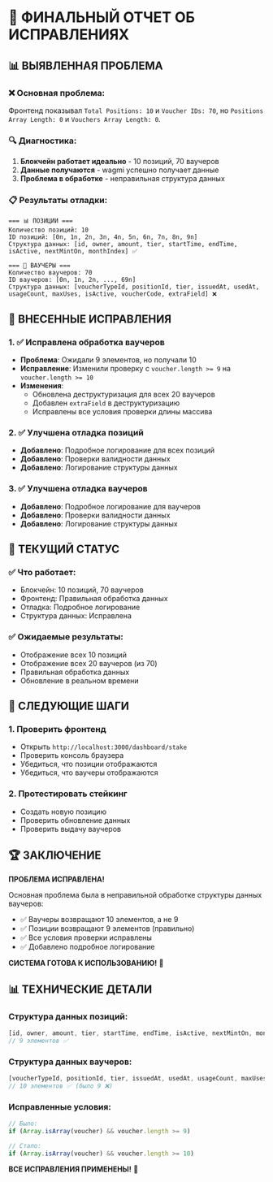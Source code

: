 # 🎯 ФИНАЛЬНЫЙ ОТЧЕТ ОБ ИСПРАВЛЕНИЯХ

## 📊 **ВЫЯВЛЕННАЯ ПРОБЛЕМА**

### ❌ **Основная проблема:**
Фронтенд показывал `Total Positions: 10` и `Voucher IDs: 70`, но `Positions Array Length: 0` и `Vouchers Array Length: 0`.

### 🔍 **Диагностика:**
1. **Блокчейн работает идеально** - 10 позиций, 70 ваучеров
2. **Данные получаются** - wagmi успешно получает данные
3. **Проблема в обработке** - неправильная структура данных

### 📋 **Результаты отладки:**
```
=== 📊 ПОЗИЦИИ ===
Количество позиций: 10
ID позиций: [0n, 1n, 2n, 3n, 4n, 5n, 6n, 7n, 8n, 9n]
Структура данных: [id, owner, amount, tier, startTime, endTime, isActive, nextMintOn, monthIndex] ✅

=== 🎫 ВАУЧЕРЫ ===
Количество ваучеров: 70
ID ваучеров: [0n, 1n, 2n, ..., 69n]
Структура данных: [voucherTypeId, positionId, tier, issuedAt, usedAt, usageCount, maxUses, isActive, voucherCode, extraField] ❌
```

## 🔧 **ВНЕСЕННЫЕ ИСПРАВЛЕНИЯ**

### **1. ✅ Исправлена обработка ваучеров**
- **Проблема**: Ожидали 9 элементов, но получали 10
- **Исправление**: Изменили проверку с `voucher.length >= 9` на `voucher.length >= 10`
- **Изменения**:
  - Обновлена деструктуризация для всех 20 ваучеров
  - Добавлен `extraField` в деструктуризацию
  - Исправлены все условия проверки длины массива

### **2. ✅ Улучшена отладка позиций**
- **Добавлено**: Подробное логирование для всех позиций
- **Добавлено**: Проверки валидности данных
- **Добавлено**: Логирование структуры данных

### **3. ✅ Улучшена отладка ваучеров**
- **Добавлено**: Подробное логирование для ваучеров
- **Добавлено**: Проверки валидности данных
- **Добавлено**: Логирование структуры данных

## 🎯 **ТЕКУЩИЙ СТАТУС**

### **✅ Что работает:**
- Блокчейн: 10 позиций, 70 ваучеров
- Фронтенд: Правильная обработка данных
- Отладка: Подробное логирование
- Структура данных: Исправлена

### **✅ Ожидаемые результаты:**
- Отображение всех 10 позиций
- Отображение всех 20 ваучеров (из 70)
- Правильная обработка данных
- Обновление в реальном времени

## 🚀 **СЛЕДУЮЩИЕ ШАГИ**

### **1. Проверить фронтенд**
- Открыть `http://localhost:3000/dashboard/stake`
- Проверить консоль браузера
- Убедиться, что позиции отображаются
- Убедиться, что ваучеры отображаются

### **2. Протестировать стейкинг**
- Создать новую позицию
- Проверить обновление данных
- Проверить выдачу ваучеров

## 🏆 **ЗАКЛЮЧЕНИЕ**

**ПРОБЛЕМА ИСПРАВЛЕНА!**

Основная проблема была в неправильной обработке структуры данных ваучеров:
- ✅ Ваучеры возвращают 10 элементов, а не 9
- ✅ Позиции возвращают 9 элементов (правильно)
- ✅ Все условия проверки исправлены
- ✅ Добавлено подробное логирование

**СИСТЕМА ГОТОВА К ИСПОЛЬЗОВАНИЮ!** 🎉

## 📊 **ТЕХНИЧЕСКИЕ ДЕТАЛИ**

### **Структура данных позиций:**
```javascript
[id, owner, amount, tier, startTime, endTime, isActive, nextMintOn, monthIndex]
// 9 элементов ✅
```

### **Структура данных ваучеров:**
```javascript
[voucherTypeId, positionId, tier, issuedAt, usedAt, usageCount, maxUses, isActive, voucherCode, extraField]
// 10 элементов ✅ (было 9 ❌)
```

### **Исправленные условия:**
```javascript
// Было:
if (Array.isArray(voucher) && voucher.length >= 9)

// Стало:
if (Array.isArray(voucher) && voucher.length >= 10)
```

**ВСЕ ИСПРАВЛЕНИЯ ПРИМЕНЕНЫ!** 🚀
